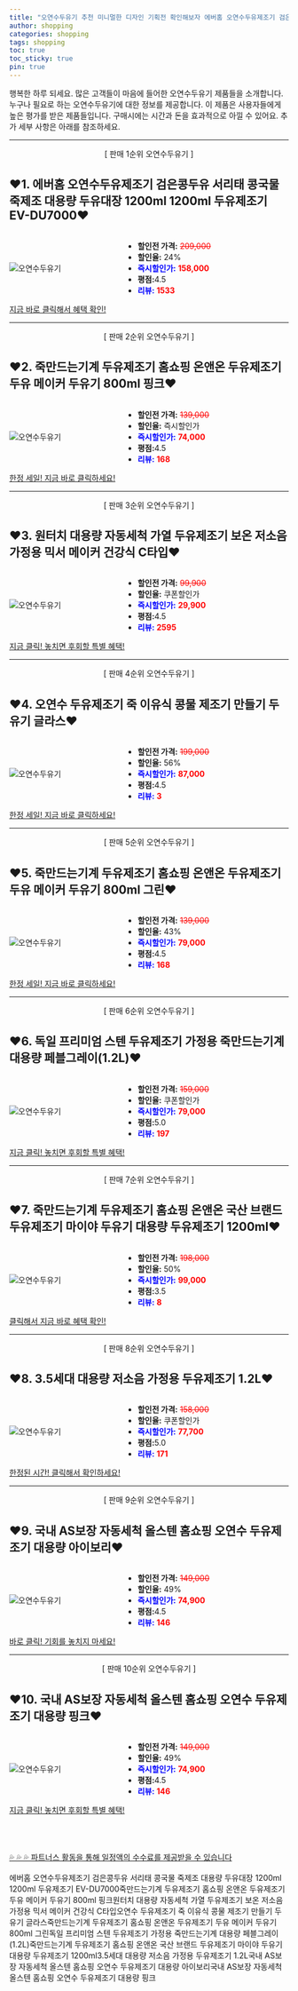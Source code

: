 ```yaml
---
title: "오연수두유기 추천 미니멀한 디자인 기획전 확인해보자 에버홈 오연수두유제조기 검은콩두유 서리태 콩국물"
author: shopping
categories: shopping
tags: shopping
toc: true
toc_sticky: true
pin: true
---
```

행복한 하루 되세요. 많은 고객들이 마음에 들어한 오연수두유기 제품들을 소개합니다.누구나 필요로 하는 오연수두유기에 대한 정보를 제공합니다. 이 제품은 사용자들에게 높은 평가를 받은 제품들입니다. 구매시에는 시간과 돈을 효과적으로 아낄 수 있어요. 추가 세부 사항은 아래를 참조하세요.

---
<p class="toplist" style="margin: 0 auto; display: block; width: fit-content;">[ 판매 1순위 오연수두유기 ]</p>

<h2><strong>❤️1. 에버홈 오연수두유제조기 검은콩두유 서리태 콩국물 죽제조 대용량 두유대장 1200ml 1200ml 두유제조기 EV-DU7000❤️</strong></h2>

<div style="display: flex; align-items: center;">
    <div style="flex: 0.4;">
        <img src="https://thumbnail7.coupangcdn.com/thumbnails/remote/230x230ex/image/vendor_inventory/b5ee/ccc65a5e880d268c5fd7eab840e7846995ceeae76fa6ebb4161b9880defe.jpg" alt="오연수두유기" style="max-width: 100%;">
    </div>
    <div style="flex: 0.6; margin-left: 10px;">
        <ul>
            <li><strong>할인전 가격:</strong> <del style="color: red;">209,000</del></li>
            <li><strong>할인율:</strong> 24%</li>
            <li><span style='color:blue'><strong>즉시할인가:</strong></span> <span style='color:red'><strong>158,000</strong></span></li>
            <li><strong>평점:</strong>4.5</li>
            <li><span style='color:blue'><strong>리뷰:</strong></span> <span style='color:red'><strong>1533</strong></span></li>
        </ul>
    </div>
</div>
<div class="center">
    <a href="https://William4Davisa.github.io?lptag=AF9450613&subid=githubio&pageKey=7713562081&traceid=V0-153&itemId=20683088149&vendorItemId=89059861122" class="myButton">
        지금 바로 클릭해서 혜택 확인!
    </a>
</div>


---
<p class="toplist" style="margin: 0 auto; display: block; width: fit-content;">[ 판매 2순위 오연수두유기 ]</p>

<h2><strong>❤️2. 죽만드는기계 두유제조기 홈쇼핑 온앤온 두유제조기 두유 메이커 두유기 800ml 핑크❤️</strong></h2>

<div style="display: flex; align-items: center;">
    <div style="flex: 0.4;">
        <img src="https://thumbnail6.coupangcdn.com/thumbnails/remote/230x230ex/image/vendor_inventory/6abe/2ab79e2396d71a3f27336970729becad76bb5a8d113a1257d6926e5f0838.png" alt="오연수두유기" style="max-width: 100%;">
    </div>
    <div style="flex: 0.6; margin-left: 10px;">
        <ul>
            <li><strong>할인전 가격:</strong> <del style="color: red;">139,000</del></li>
            <li><strong>할인율:</strong> 즉시할인가</li>
            <li><span style='color:blue'><strong>즉시할인가:</strong></span> <span style='color:red'><strong>74,000</strong></span></li>
            <li><strong>평점:</strong>4.5</li>
            <li><span style='color:blue'><strong>리뷰:</strong></span> <span style='color:red'><strong>168</strong></span></li>
        </ul>
    </div>
</div>
<div class="center">
    <a href="https://William4Davisa.github.io?lptag=AF9450613&subid=githubio&pageKey=7965320766&traceid=V0-153&itemId=22035926139&vendorItemId=89083248504" class="myButton">
        한정 세일! 지금 바로 클릭하세요!
    </a>
</div>


---
<p class="toplist" style="margin: 0 auto; display: block; width: fit-content;">[ 판매 3순위 오연수두유기 ]</p>

<h2><strong>❤️3. 원터치 대용량 자동세척 가열 두유제조기 보온 저소음 가정용 믹서 메이커 건강식 C타입❤️</strong></h2>

<div style="display: flex; align-items: center;">
    <div style="flex: 0.4;">
        <img src="https://thumbnail7.coupangcdn.com/thumbnails/remote/230x230ex/image/vendor_inventory/df77/b27380fdc1b4c08c39e66b0e3c5c95b4916cd4aa928aafca5714cffd203c.jpg" alt="오연수두유기" style="max-width: 100%;">
    </div>
    <div style="flex: 0.6; margin-left: 10px;">
        <ul>
            <li><strong>할인전 가격:</strong> <del style="color: red;">99,900</del></li>
            <li><strong>할인율:</strong> 쿠폰할인가</li>
            <li><span style='color:blue'><strong>즉시할인가:</strong></span> <span style='color:red'><strong>29,900</strong></span></li>
            <li><strong>평점:</strong>4.5</li>
            <li><span style='color:blue'><strong>리뷰:</strong></span> <span style='color:red'><strong>2595</strong></span></li>
        </ul>
    </div>
</div>
<div class="center">
    <a href="https://William4Davisa.github.io?lptag=AF9450613&subid=githubio&pageKey=7804501299&traceid=V0-153&itemId=21145766798&vendorItemId=89321221991" class="myButton">
        지금 클릭! 놓치면 후회할 특별 혜택!
    </a>
</div>


---
<p class="toplist" style="margin: 0 auto; display: block; width: fit-content;">[ 판매 4순위 오연수두유기 ]</p>

<h2><strong>❤️4. 오연수 두유제조기 죽 이유식 콩물 제조기 만들기 두유기 글라스❤️</strong></h2>

<div style="display: flex; align-items: center;">
    <div style="flex: 0.4;">
        <img src="https://thumbnail6.coupangcdn.com/thumbnails/remote/230x230ex/image/vendor_inventory/c16b/2aae815aab6e2166eebadd1a420c419408f81324aca76c1aa81870d7075b.jpg" alt="오연수두유기" style="max-width: 100%;">
    </div>
    <div style="flex: 0.6; margin-left: 10px;">
        <ul>
            <li><strong>할인전 가격:</strong> <del style="color: red;">199,000</del></li>
            <li><strong>할인율:</strong> 56%</li>
            <li><span style='color:blue'><strong>즉시할인가:</strong></span> <span style='color:red'><strong>87,000</strong></span></li>
            <li><strong>평점:</strong>4.5</li>
            <li><span style='color:blue'><strong>리뷰:</strong></span> <span style='color:red'><strong>3</strong></span></li>
        </ul>
    </div>
</div>
<div class="center">
    <a href="https://William4Davisa.github.io?lptag=AF9450613&subid=githubio&pageKey=8118663580&traceid=V0-153&itemId=23020439697&vendorItemId=90054224197" class="myButton">
        한정 세일! 지금 바로 클릭하세요!
    </a>
</div>


---
<p class="toplist" style="margin: 0 auto; display: block; width: fit-content;">[ 판매 5순위 오연수두유기 ]</p>

<h2><strong>❤️5. 죽만드는기계 두유제조기 홈쇼핑 온앤온 두유제조기 두유 메이커 두유기 800ml 그린❤️</strong></h2>

<div style="display: flex; align-items: center;">
    <div style="flex: 0.4;">
        <img src="https://thumbnail9.coupangcdn.com/thumbnails/remote/230x230ex/image/vendor_inventory/fcfa/2a96e5a0735d0cbc9b599db4deccb34dde50c7d757a8bbd6a9864607f7fc.png" alt="오연수두유기" style="max-width: 100%;">
    </div>
    <div style="flex: 0.6; margin-left: 10px;">
        <ul>
            <li><strong>할인전 가격:</strong> <del style="color: red;">139,000</del></li>
            <li><strong>할인율:</strong> 43%</li>
            <li><span style='color:blue'><strong>즉시할인가:</strong></span> <span style='color:red'><strong>79,000</strong></span></li>
            <li><strong>평점:</strong>4.5</li>
            <li><span style='color:blue'><strong>리뷰:</strong></span> <span style='color:red'><strong>168</strong></span></li>
        </ul>
    </div>
</div>
<div class="center">
    <a href="https://William4Davisa.github.io?lptag=AF9450613&subid=githubio&pageKey=7965320766&traceid=V0-153&itemId=22035926140&vendorItemId=89083248509" class="myButton">
        한정 세일! 지금 바로 클릭하세요!
    </a>
</div>


---
<p class="toplist" style="margin: 0 auto; display: block; width: fit-content;">[ 판매 6순위 오연수두유기 ]</p>

<h2><strong>❤️6. 독일 프리미엄 스텐 두유제조기 가정용 죽만드는기계 대용량 페블그레이(1.2L)❤️</strong></h2>

<div style="display: flex; align-items: center;">
    <div style="flex: 0.4;">
        <img src="https://thumbnail6.coupangcdn.com/thumbnails/remote/230x230ex/image/vendor_inventory/dd49/6a17bc7f85a0663381514b61a11c13488708a25bcd5c268a0fee6be9391c.jpg" alt="오연수두유기" style="max-width: 100%;">
    </div>
    <div style="flex: 0.6; margin-left: 10px;">
        <ul>
            <li><strong>할인전 가격:</strong> <del style="color: red;">159,000</del></li>
            <li><strong>할인율:</strong> 쿠폰할인가</li>
            <li><span style='color:blue'><strong>즉시할인가:</strong></span> <span style='color:red'><strong>79,000</strong></span></li>
            <li><strong>평점:</strong>5.0</li>
            <li><span style='color:blue'><strong>리뷰:</strong></span> <span style='color:red'><strong>197</strong></span></li>
        </ul>
    </div>
</div>
<div class="center">
    <a href="https://William4Davisa.github.io?lptag=AF9450613&subid=githubio&pageKey=8157177918&traceid=V0-153&itemId=23241648271&vendorItemId=90443478995" class="myButton">
        지금 클릭! 놓치면 후회할 특별 혜택!
    </a>
</div>


---
<p class="toplist" style="margin: 0 auto; display: block; width: fit-content;">[ 판매 7순위 오연수두유기 ]</p>

<h2><strong>❤️7. 죽만드는기계 두유제조기 홈쇼핑 온앤온 국산 브랜드 두유제조기 마이야 두유기 대용량 두유제조기 1200ml❤️</strong></h2>

<div style="display: flex; align-items: center;">
    <div style="flex: 0.4;">
        <img src="https://thumbnail10.coupangcdn.com/thumbnails/remote/230x230ex/image/vendor_inventory/8530/07a2e4f88b8d3e7da110ffd06f1f98705a287bbb9d5b9b6ae57399e000a0.png" alt="오연수두유기" style="max-width: 100%;">
    </div>
    <div style="flex: 0.6; margin-left: 10px;">
        <ul>
            <li><strong>할인전 가격:</strong> <del style="color: red;">198,000</del></li>
            <li><strong>할인율:</strong> 50%</li>
            <li><span style='color:blue'><strong>즉시할인가:</strong></span> <span style='color:red'><strong>99,000</strong></span></li>
            <li><strong>평점:</strong>3.5</li>
            <li><span style='color:blue'><strong>리뷰:</strong></span> <span style='color:red'><strong>8</strong></span></li>
        </ul>
    </div>
</div>
<div class="center">
    <a href="https://William4Davisa.github.io?lptag=AF9450613&subid=githubio&pageKey=8122169927&traceid=V0-153&itemId=23041178553&vendorItemId=90074887505" class="myButton">
        클릭해서 지금 바로 혜택 확인!
    </a>
</div>


---
<p class="toplist" style="margin: 0 auto; display: block; width: fit-content;">[ 판매 8순위 오연수두유기 ]</p>

<h2><strong>❤️8. 3.5세대 대용량 저소음 가정용 두유제조기 1.2L❤️</strong></h2>

<div style="display: flex; align-items: center;">
    <div style="flex: 0.4;">
        <img src="https://thumbnail8.coupangcdn.com/thumbnails/remote/230x230ex/image/vendor_inventory/b8a4/170037eba3f7b54e6d4603ed9edfff2c8b012b03e0deddd46a10ef384fa6.png" alt="오연수두유기" style="max-width: 100%;">
    </div>
    <div style="flex: 0.6; margin-left: 10px;">
        <ul>
            <li><strong>할인전 가격:</strong> <del style="color: red;">158,000</del></li>
            <li><strong>할인율:</strong> 쿠폰할인가</li>
            <li><span style='color:blue'><strong>즉시할인가:</strong></span> <span style='color:red'><strong>77,700</strong></span></li>
            <li><strong>평점:</strong>5.0</li>
            <li><span style='color:blue'><strong>리뷰:</strong></span> <span style='color:red'><strong>171</strong></span></li>
        </ul>
    </div>
</div>
<div class="center">
    <a href="https://William4Davisa.github.io?lptag=AF9450613&subid=githubio&pageKey=8040099225&traceid=V0-153&itemId=22507904974&vendorItemId=90070438584" class="myButton">
        한정된 시간! 클릭해서 확인하세요!
    </a>
</div>


---
<p class="toplist" style="margin: 0 auto; display: block; width: fit-content;">[ 판매 9순위 오연수두유기 ]</p>

<h2><strong>❤️9. 국내 AS보장 자동세척 올스텐 홈쇼핑 오연수 두유제조기 대용량 아이보리❤️</strong></h2>

<div style="display: flex; align-items: center;">
    <div style="flex: 0.4;">
        <img src="https://thumbnail6.coupangcdn.com/thumbnails/remote/230x230ex/image/vendor_inventory/397c/abeebc25714d279c6a69f38df92d4357d40e9c769d6baa8b7c50b9390cca.jpg" alt="오연수두유기" style="max-width: 100%;">
    </div>
    <div style="flex: 0.6; margin-left: 10px;">
        <ul>
            <li><strong>할인전 가격:</strong> <del style="color: red;">149,000</del></li>
            <li><strong>할인율:</strong> 49%</li>
            <li><span style='color:blue'><strong>즉시할인가:</strong></span> <span style='color:red'><strong>74,900</strong></span></li>
            <li><strong>평점:</strong>4.5</li>
            <li><span style='color:blue'><strong>리뷰:</strong></span> <span style='color:red'><strong>146</strong></span></li>
        </ul>
    </div>
</div>
<div class="center">
    <a href="https://William4Davisa.github.io?lptag=AF9450613&subid=githubio&pageKey=7944940125&traceid=V0-153&itemId=21901293127&vendorItemId=89935867727" class="myButton">
        바로 클릭! 기회를 놓치지 마세요!
    </a>
</div>


---
<p class="toplist" style="margin: 0 auto; display: block; width: fit-content;">[ 판매 10순위 오연수두유기 ]</p>

<h2><strong>❤️10. 국내 AS보장 자동세척 올스텐 홈쇼핑 오연수 두유제조기 대용량 핑크❤️</strong></h2>

<div style="display: flex; align-items: center;">
    <div style="flex: 0.4;">
        <img src="https://thumbnail6.coupangcdn.com/thumbnails/remote/230x230ex/image/vendor_inventory/397c/abeebc25714d279c6a69f38df92d4357d40e9c769d6baa8b7c50b9390cca.jpg" alt="오연수두유기" style="max-width: 100%;">
    </div>
    <div style="flex: 0.6; margin-left: 10px;">
        <ul>
            <li><strong>할인전 가격:</strong> <del style="color: red;">149,000</del></li>
            <li><strong>할인율:</strong> 49%</li>
            <li><span style='color:blue'><strong>즉시할인가:</strong></span> <span style='color:red'><strong>74,900</strong></span></li>
            <li><strong>평점:</strong>4.5</li>
            <li><span style='color:blue'><strong>리뷰:</strong></span> <span style='color:red'><strong>146</strong></span></li>
        </ul>
    </div>
</div>
<div class="center">
    <a href="https://William4Davisa.github.io?lptag=AF9450613&subid=githubio&pageKey=7944940125&traceid=V0-153&itemId=21901293124&vendorItemId=89935867737" class="myButton">
        지금 클릭! 놓치면 후회할 특별 혜택!
    </a>
</div>

<br><br><br>[💦 💦 💦 파트너스 활동을 통해 일정액의 수수료를 제공받을 수 있습니다](https://link.coupang.com/a/bcpT2c)<br><br>에버홈 오연수두유제조기 검은콩두유 서리태 콩국물 죽제조 대용량 두유대장 1200ml 1200ml 두유제조기 EV-DU7000죽만드는기계 두유제조기 홈쇼핑 온앤온 두유제조기 두유 메이커 두유기 800ml 핑크원터치 대용량 자동세척 가열 두유제조기 보온 저소음 가정용 믹서 메이커 건강식 C타입오연수 두유제조기 죽 이유식 콩물 제조기 만들기 두유기 글라스죽만드는기계 두유제조기 홈쇼핑 온앤온 두유제조기 두유 메이커 두유기 800ml 그린독일 프리미엄 스텐 두유제조기 가정용 죽만드는기계 대용량 페블그레이(1.2L)죽만드는기계 두유제조기 홈쇼핑 온앤온 국산 브랜드 두유제조기 마이야 두유기 대용량 두유제조기 1200ml3.5세대 대용량 저소음 가정용 두유제조기 1.2L국내 AS보장 자동세척 올스텐 홈쇼핑 오연수 두유제조기 대용량 아이보리국내 AS보장 자동세척 올스텐 홈쇼핑 오연수 두유제조기 대용량 핑크